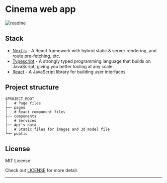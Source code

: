 # Cinema web app

![readme](https://user-images.githubusercontent.com/105828786/222939177-113f2954-d6b0-4543-aa19-c00636e96831.png)

## Stack
- [Next.js](https://nextjs.org/) - A React framework with hybrid static & server rendering, and route pre-fetching, etc.
- [Typescript](https://www.typescriptlang.org/) - A strongly typed programming language that builds on JavaScript, giving you better tooling at any scale.
- [React](https://reactjs.org/) - A JavaScript library for building user interfaces

## Project structure

```
$PROJECT_ROOT
│   # Page files
├── pages
│   # React component files
├── components
│   # Services
├── Api's data
│   # Static files for images and 3d model file
└── public
```

## License

MIT License.

Check out [LICENSE](./LICENSE) for more detail.

---
